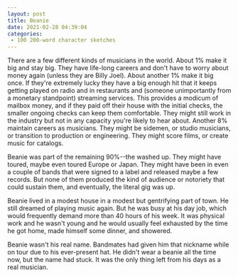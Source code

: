 ```yaml
---
layout: post
title: Beanie
date: 2021-02-28 04:39:04
categories:
 - 100 200-word character sketches
---
```


There are a few different kinds of musicians in the world. About 1% make it big and stay big. They have life-long careers and don't have to worry about money again (unless they are Billy Joel). About another 1% make it big once. If they're extremely lucky they have a big enough hit that it keeps getting played on radio and in restaurants and (someone unimportantly from a monetary standpoint) streaming services. This provides a modicum of mailbox money, and if they paid off their house with the initial checks, the smaller ongoing checks can keep them comfortable. They might still work in the industry but not in any capacity you're likely to hear about. Another 8% maintain careers as musicians. They might be sidemen, or studio musicians, or transition to production or engineering. They might score films, or create music for catalogs.&nbsp;

Beanie was part of the remaining 90%--the washed up. They might have toured, maybe even toured Europe or Japan. They might have been in even a couple of bands that were signed to a label and released maybe a few records. But none of them produced the kind of audience or notoriety that could sustain them, and eventually, the literal gig was up.

Beanie lived in a modest house in a modest but gentrifying part of town. He still dreamed of playing music again. But he was busy at his day job, which would frequently demand more than 40 hours of his week. It was physical work and he wasn't young and he would usually feel exhausted by the time he got home, made himself some dinner, and showered.&nbsp;

Beanie wasn't his real name. Bandmates had given him that nickname while on tour due to his ever-present hat. He didn't wear a beanie all the time now, but the name had stuck. It was the only thing left from his days as a real musician.
